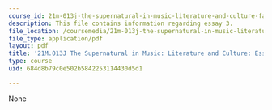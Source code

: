 ```yaml
---
course_id: 21m-013j-the-supernatural-in-music-literature-and-culture-fall-2013
description: This file contains information regarding essay 3.
file_location: /coursemedia/21m-013j-the-supernatural-in-music-literature-and-culture-fall-2013/684d8b79c0e502b5842253114430d5d1_MIT21M_013JF13_Essay_3.pdf
file_type: application/pdf
layout: pdf
title: '21M.013J The Supernatural in Music: Literature and Culture: Essay 3'
type: course
uid: 684d8b79c0e502b5842253114430d5d1

---
```

None